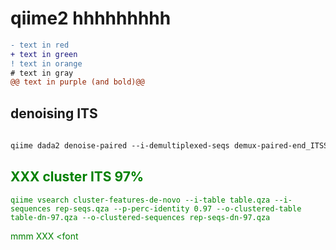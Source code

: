 # qiime2 hhhhhhhhh

```diff
- text in red
+ text in green
! text in orange
# text in gray
@@ text in purple (and bold)@@
```



## denoising ITS 
```diff
 
qiime dada2 denoise-paired --i-demultiplexed-seqs demux-paired-end_ITSS.qza --p-trim-left-f 21 --p-trim-left-r 21 --p-trunc-len-f 240 --p-trunc-len-r 180 --o-table table.qza --o-representative-sequences rep-seqs.qza --o-denoising-stats denoising-stats.qza --p-n-reads-learn 50000 --verbose
```

## <font color="green"> XXX <font> cluster ITS 97%
```
qiime vsearch cluster-features-de-novo --i-table table.qza --i-sequences rep-seqs.qza --p-perc-identity 0.97 --o-clustered-table table-dn-97.qza --o-clustered-sequences rep-seqs-dn-97.qza
```
mmm<font color="green"> XXX <font
